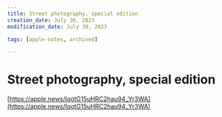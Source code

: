 ```yaml
---
title: Street photography, special edition
creation_date: July 30, 2023
modification_date: July 30, 2023

tags: [apple-notes, archived]

---
```



# Street photography, special edition
[https://apple.news/IqotG15uHRC2hau94_Yr3WA](https://apple.news/IqotG15uHRC2hau94_Yr3WA)

